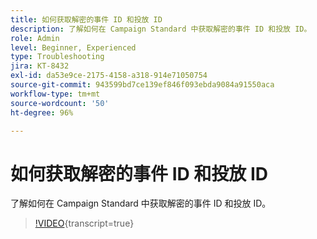 ```yaml
---
title: 如何获取解密的事件 ID 和投放 ID
description: 了解如何在 Campaign Standard 中获取解密的事件 ID 和投放 ID。
role: Admin
level: Beginner, Experienced
type: Troubleshooting
jira: KT-8432
exl-id: da53e9ce-2175-4158-a318-914e71050754
source-git-commit: 943599bd7ce139ef846f093ebda9084a91550aca
workflow-type: tm+mt
source-wordcount: '50'
ht-degree: 96%

---
```


# 如何获取解密的事件 ID 和投放 ID

了解如何在 Campaign Standard 中获取解密的事件 ID 和投放 ID。

>[!VIDEO](https://video.tv.adobe.com/v/335989?learn=on){transcript=true}

